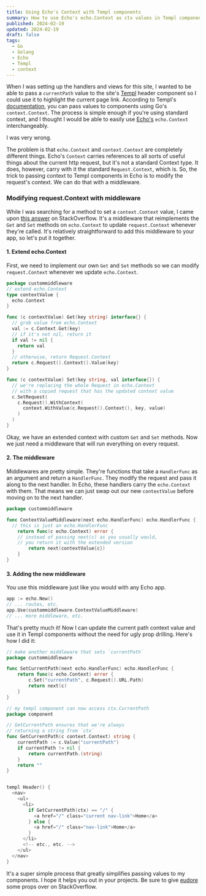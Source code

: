 ```yaml
---
title: Using Echo's Context with Templ components
summary: How to use Echo's echo.Context as ctx values in Templ components
published: 2024-02-19
updated: 2024-02-19
draft: false
tags:
  - Go
  - Golang
  - Echo
  - Templ
  - context
---
```


When I was setting up the handlers and views for this site, I wanted to be able to pass a `currentPath` value to the site's [Templ](https://templ.guide/) header component so I could use it to highlight the current page link. According to Templ's [documentation](https://templ.guide/syntax-and-usage/context), you can pass values to components using Go's `context.Context`. The process is simple enough if you're using standard context, and I thought I would be able to easily use [Echo's](https://echo.labstack.com/docs/context) `echo.Context` interchangeably.

I was very wrong.

The problem is that `echo.Context` and `context.Context` are completely different things. Echo's `Context` carries references to all sorts of useful things about the current http request, but it's not a standard Context type. It does, however, carry with it the standard `Request.Context`, which is. So, the trick to passing context to Templ components in Echo is to modify the request's context. We can do that with a middleware.

### Modifying request.Context with middleware

While I was searching for a method to set a `context.Context` value, I came upon [this answer](https://stackoverflow.com/a/69331251) on StackOverflow.  It's a middleware that reimplements the `Get` and `Set` methods on `echo.Context` to update `request.Context` whenever they're called. It's relatively straightforward to add this middleware to your app, so let's put it together.

#### 1. Extend echo.Context

First, we need to implement our own `Get` and `Set` methods so we can modify `request.Context` whenever we update `echo.Context`.

```go
package custommiddleware
// extend echo.Context
type contextValue {
  echo.Context
}

func (c contextValue) Get(key string) interface{} {
  // grab value from echo.Context
  val := c.Context.Get(key)
  // if it's not nil, return it
  if val != nil {
    return val
  }
  // otherwise, return Request.Context
  return c.Request().Context().Value(key)
}

func (c contextValue) Set(key string, val interface{}) {
  // we're replacing the whole Request in echo.Context
  // with a copied request that has the updated context value
  c.SetRequest(
    c.Request().WithContext(
      context.WithValue(c.Request().Context(), key, value)
    )
  )
}
```

Okay, we have an extended context with custom `Get` and `Set` methods. Now we just need a middleware that will run everything on every request.

#### 2. The middleware

Middlewares are pretty simple. They're functions that take a `HandlerFunc` as an argument and return a `HandlerFunc`. They modify the request and pass it along to the next handler. In Echo, these handlers carry the `echo.Context` with them. That means we can just swap out our new `contextValue` before moving on to the next handler.

```go
package custommiddleware

func ContextValueMiddleware(next echo.HandlerFunc) echo.HandlerFunc {
  // this is just an echo.HandlerFunc
	return func(c echo.Context) error {
    // instead of passing next(c) as you usually would,
    // you return it with the extended version
		return next(contextValue{c})
	}
}
```

#### 3. Adding the new middleware

You use this middleware just like you would with any Echo app.

```go
app := echo.New()
// ... routes, etc.
app.Use(custommiddleware.ContextValueMiddleware)
// ... more middleware, etc.
```

That's pretty much it! Now I can update the current path context value and use it in Templ components without the need for ugly prop drilling. Here's how I did it:

```go
// make another middleware that sets `currentPath`
package custommiddleware

func SetCurrentPath(next echo.HandlerFunc) echo.HandlerFunc {
	return func(c echo.Context) error {
		c.Set("currentPath", c.Request().URL.Path)
		return next(c)
	}
}
```

```go
// my templ component can now access ctx.CurrentPath
package component

// GetCurrentPath ensures that we're always
// returning a string from `ctx`
func GetCurrentPath(c context.Context) string {
	currentPath := c.Value("currentPath")
	if currentPath != nil {
		return currentPath.(string)
	}
	return ""
}


templ Header() {
  <nav>
    <ul>
      <li>
        if GetCurrentPath(ctx) == "/" {
          <a href="/" class="current nav-link">Home</a>
        } else {
          <a href="/" class="nav-link">Home</a>
        }
      </li>
      <!-- etc., etc. -->
    </ul>
  </nav>
}
```

It's a super simple process that greatly simplifies passing values to my components. I hope it helps you out in your projects. Be sure to give [eudore](https://stackoverflow.com/a/69331251) some props over on StackOverflow.